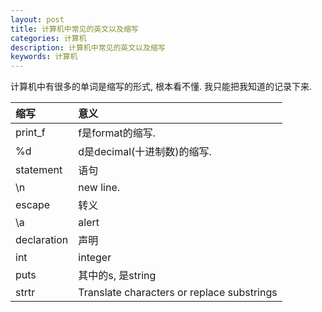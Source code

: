 ```yaml
---
layout: post
title: 计算机中常见的英文以及缩写
categories: 计算机
description: 计算机中常见的英文以及缩写
keywords: 计算机
---
```


计算机中有很多的单词是缩写的形式, 根本看不懂. 我只能把我知道的记录下来.

| 缩写         | 意义                                        |
|:------------|:-------------------------------------------|
| print_f     | f是format的缩写.                             |
| %d          | d是decimal(十进制数)的缩写.                   |
| statement   | 语句                                        |
| \n          | new line.                                  |
| escape      | 转义                                        |
| \a          | alert                                      |
| declaration | 声明                                        |
| int         | integer                                    |
| puts        | 其中的s, 是string                            |
| strtr       | Translate characters or replace substrings |


